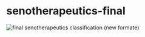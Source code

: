 # senotherapeutics-final
![final senotherapeutics classification (new formate)](https://github.com/user-attachments/assets/c1c435d0-28b7-418e-a550-f3823adb30ef)
